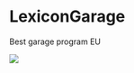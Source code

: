 # LexiconGarage

Best garage program EU

![](http://www.shedsnhomeswarragul.com.au/assets/image-gallery-item/Warragul-Sheds-n-Homes-Triple-Garage-Workshop-Storage.jpg)
